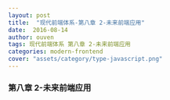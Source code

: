 ```yaml
---
layout: post
title:  "现代前端体系-第八章 2-未来前端应用"
date:  2016-08-14
author: ouven
tags: 现代前端体系 第八章 2-未来前端应用
categories: modern-frontend
cover: "assets/category/type-javascript.png"
---
```


### 第八章 2-未来前端应用


